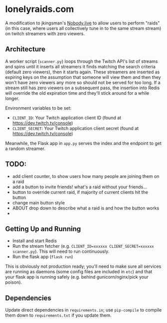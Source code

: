 # lonelyraids.com

A modification to jkingsman's [Nobody.live](https://github.com/jkingsman/Nobody.live) to allow users to perform "raids" (in this case, where users all collectively tune in to the same stream stream) on twitch streamers with zero viewers.

## Architecture

A worker script (`scanner.py`) loops through the Twitch API's list of streams and spins until it inserts all streamers it finds matching the search criteria (default zero viewers), then it starts again. These streamers are inserted as expiring keys on the assumption that someone will view them and then they won't have zero viewers any more so should not be served for too long. If a stream still has zero viewers on a subsequent pass, the insertion into Redis will override the old expiration time and they'll stick around for a while longer.

Environment variables to be set:

* `CLIENT_ID`: Your Twitch application client ID (found at https://dev.twitch.tv/console)
* `CLIENT_SECRET`: Your Twitch application client secret (found at https://dev.twitch.tv/console)

Meanwhile, the Flask app in `app.py` serves the index and the endpoint to get a random streamer.

## TODO:
- add client counter, to show users how many people are joining them on a raid
- add a button to invite friends! what's a raid without your friends...
- button to override current raid, if majority of current clients hit the button 
- change main button style 
- ABOUT drop down to describe what a raid is and how the button works
- 

## Getting Up and Running

* Install and start Redis
* Run the stream fetcher (e.g. `CLIENT_ID=xxxxxx CLIENT_SECRET=xxxxxx scanner.py`). This will need to run continuously.
* Run the flask app (`flask run`)

This is obviously not production ready; you'll need to make sure all services are running as daemons (some config files are included in `etc`) and that your flask app is running safely (e.g. behind gunicorn/nginx/pick your poison).

## Dependencies

Update direct dependencies in `requirements.in`; use `pip-compile` to compile them down to `requirements.txt` if you update them.

